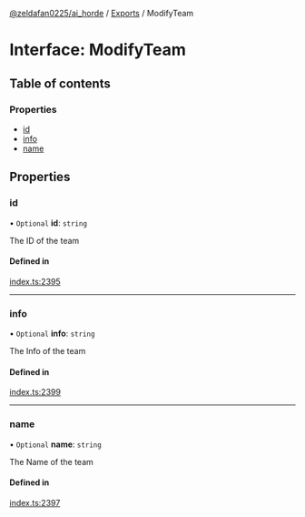 [@zeldafan0225/ai_horde](../README.md) / [Exports](../modules.md) / ModifyTeam

# Interface: ModifyTeam

## Table of contents

### Properties

- [id](ModifyTeam.md#id)
- [info](ModifyTeam.md#info)
- [name](ModifyTeam.md#name)

## Properties

### id

• `Optional` **id**: `string`

The ID of the team

#### Defined in

[index.ts:2395](https://github.com/ZeldaFan0225/ai_horde/blob/99a73d4/index.ts#L2395)

___

### info

• `Optional` **info**: `string`

The Info of the team

#### Defined in

[index.ts:2399](https://github.com/ZeldaFan0225/ai_horde/blob/99a73d4/index.ts#L2399)

___

### name

• `Optional` **name**: `string`

The Name of the team

#### Defined in

[index.ts:2397](https://github.com/ZeldaFan0225/ai_horde/blob/99a73d4/index.ts#L2397)
